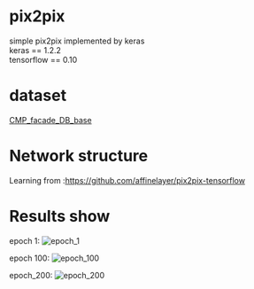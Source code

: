 # pix2pix
 simple pix2pix implemented by keras<br>
 keras == 1.2.2<br>
 tensorflow == 0.10<br>
 
 
# dataset
[CMP_facade_DB_base](http://cmp.felk.cvut.cz/%7Etylecr1/facade/)


# Network structure
Learning  from :https://github.com/affinelayer/pix2pix-tensorflow


# Results show

epoch 1:
![epoch_1](https://github.com/ray0809/pix2pix/blob/master/target2pic/pic_1.png)

epoch 100:
![epoch_100](https://github.com/ray0809/pix2pix/blob/master/target2pic/pic_100.png)

epoch_200:
![epoch_200](https://github.com/ray0809/pix2pix/blob/master/target2pic/pic_200.png)

